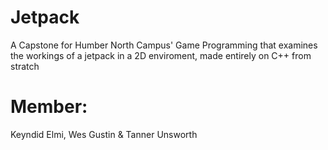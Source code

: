 # Jetpack

A Capstone for Humber North Campus' Game Programming that examines the workings of a jetpack in a 2D enviroment, made entirely on C++ from stratch

# Member:
Keyndid Elmi, Wes Gustin & Tanner Unsworth
